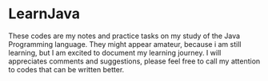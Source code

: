 # LearnJava
These codes are my notes and practice tasks on my study of the Java Programming language.
They might appear amateur, because i am still learning, but I am excited to document my learning journey.
I will appreciates comments and suggestions, please feel free to call my attention to codes that can be written better.
